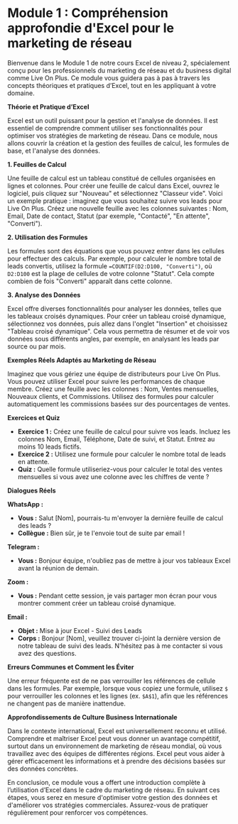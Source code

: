 # **Module 1 : Compréhension approfondie d'Excel pour le marketing de réseau**

Bienvenue dans le Module 1 de notre cours Excel de niveau 2, spécialement conçu pour les professionnels du marketing de réseau et du business digital comme Live On Plus. Ce module vous guidera pas à pas à travers les concepts théoriques et pratiques d’Excel, tout en les appliquant à votre domaine. 

**Théorie et Pratique d’Excel**

Excel est un outil puissant pour la gestion et l'analyse de données. Il est essentiel de comprendre comment utiliser ses fonctionnalités pour optimiser vos stratégies de marketing de réseau. Dans ce module, nous allons couvrir la création et la gestion des feuilles de calcul, les formules de base, et l'analyse des données.

**1. Feuilles de Calcul**

Une feuille de calcul est un tableau constitué de cellules organisées en lignes et colonnes. Pour créer une feuille de calcul dans Excel, ouvrez le logiciel, puis cliquez sur "Nouveau" et sélectionnez "Classeur vide". Voici un exemple pratique : imaginez que vous souhaitez suivre vos leads pour Live On Plus. Créez une nouvelle feuille avec les colonnes suivantes : Nom, Email, Date de contact, Statut (par exemple, "Contacté", "En attente", "Converti").

**2. Utilisation des Formules**

Les formules sont des équations que vous pouvez entrer dans les cellules pour effectuer des calculs. Par exemple, pour calculer le nombre total de leads convertis, utilisez la formule `=COUNTIF(D2:D100, "Converti")`, où `D2:D100` est la plage de cellules de votre colonne "Statut". Cela compte combien de fois "Converti" apparaît dans cette colonne.

**3. Analyse des Données**

Excel offre diverses fonctionnalités pour analyser les données, telles que les tableaux croisés dynamiques. Pour créer un tableau croisé dynamique, sélectionnez vos données, puis allez dans l'onglet "Insertion" et choisissez "Tableau croisé dynamique". Cela vous permettra de résumer et de voir vos données sous différents angles, par exemple, en analysant les leads par source ou par mois.

**Exemples Réels Adaptés au Marketing de Réseau**

Imaginez que vous gériez une équipe de distributeurs pour Live On Plus. Vous pouvez utiliser Excel pour suivre les performances de chaque membre. Créez une feuille avec les colonnes : Nom, Ventes mensuelles, Nouveaux clients, et Commissions. Utilisez des formules pour calculer automatiquement les commissions basées sur des pourcentages de ventes.

**Exercices et Quiz**

- **Exercice 1 :** Créez une feuille de calcul pour suivre vos leads. Incluez les colonnes Nom, Email, Téléphone, Date de suivi, et Statut. Entrez au moins 10 leads fictifs.
- **Exercice 2 :** Utilisez une formule pour calculer le nombre total de leads en attente.
- **Quiz :** Quelle formule utiliseriez-vous pour calculer le total des ventes mensuelles si vous avez une colonne avec les chiffres de vente ?

**Dialogues Réels**

**WhatsApp :**
- **Vous :** Salut [Nom], pourrais-tu m'envoyer la dernière feuille de calcul des leads ?
- **Collègue :** Bien sûr, je te l'envoie tout de suite par email !

**Telegram :**
- **Vous :** Bonjour équipe, n'oubliez pas de mettre à jour vos tableaux Excel avant la réunion de demain.

**Zoom :**
- **Vous :** Pendant cette session, je vais partager mon écran pour vous montrer comment créer un tableau croisé dynamique.

**Email :**
- **Objet :** Mise à jour Excel - Suivi des Leads
- **Corps :** Bonjour [Nom], veuillez trouver ci-joint la dernière version de notre tableau de suivi des leads. N'hésitez pas à me contacter si vous avez des questions.

**Erreurs Communes et Comment les Éviter**

Une erreur fréquente est de ne pas verrouiller les références de cellule dans les formules. Par exemple, lorsque vous copiez une formule, utilisez `$` pour verrouiller les colonnes et les lignes (ex. `$A$1`), afin que les références ne changent pas de manière inattendue.

**Approfondissements de Culture Business Internationale**

Dans le contexte international, Excel est universellement reconnu et utilisé. Comprendre et maîtriser Excel peut vous donner un avantage compétitif, surtout dans un environnement de marketing de réseau mondial, où vous travaillez avec des équipes de différentes régions. Excel peut vous aider à gérer efficacement les informations et à prendre des décisions basées sur des données concrètes.

En conclusion, ce module vous a offert une introduction complète à l’utilisation d’Excel dans le cadre du marketing de réseau. En suivant ces étapes, vous serez en mesure d'optimiser votre gestion des données et d'améliorer vos stratégies commerciales. Assurez-vous de pratiquer régulièrement pour renforcer vos compétences.